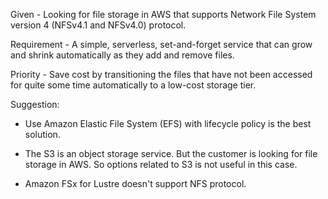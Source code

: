 Given - Looking for file storage in AWS that supports Network File System version 4 (NFSv4.1 and NFSv4.0) protocol.

Requirement - A simple, serverless, set-and-forget service that can grow and
shrink automatically as they add and remove files.

Priority - Save cost by transitioning the files that have not been accessed for quite some time automatically to a low-cost storage tier.

Suggestion:

- Use Amazon Elastic File System (EFS) with lifecycle policy is the best solution.

- The S3 is an object storage service. But the customer is looking for file storage in AWS. So options related to S3 is not useful in this case.

- Amazon FSx for Lustre doesn't support NFS protocol.